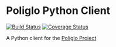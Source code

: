 Poliglo Python Client
=====================
[![Build Status](https://travis-ci.org/dperezrada/poliglo-py.svg?branch=master)](https://travis-ci.org/dperezrada/poliglo-py) [![Coverage Status](https://coveralls.io/repos/dperezrada/poliglo-py/badge.svg)](https://coveralls.io/r/dperezrada/poliglo-py)

A Python client for the [Poliglo Project](https://github.com/dperezrada/poliglo)
